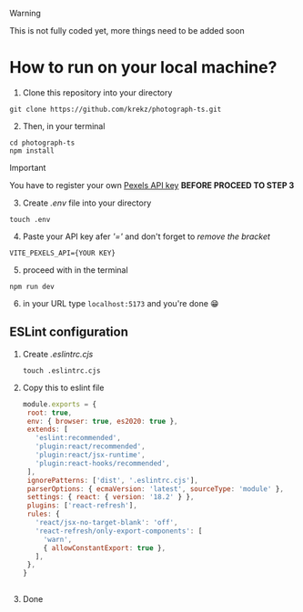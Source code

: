 >[!WARNING]
>This is not fully coded yet, more things need to be added soon

# How to run on your local machine?


1. Clone this repository into your directory 
``` 
git clone https://github.com/krekz/photograph-ts.git
```
2. Then, in your terminal 
```
cd photograph-ts
npm install
```


 >[!IMPORTANT]
> You have to register your own [Pexels API key](https://www.pexels.com/api/) **BEFORE PROCEED TO STEP 3**
3. Create *.env* file into your directory
```
touch .env
 ```
4. Paste your API key afer *'='* and don't forget to *remove the bracket* 
```
VITE_PEXELS_API={YOUR KEY}
```


5. proceed with in the terminal
 ```
npm run dev
``` 

6. in your URL type `localhost:5173` and you're done :grin: 

## ESLint configuration

1. Create *.eslintrc.cjs*

   ```
   touch .eslintrc.cjs
   ```
2. Copy this to eslint file
   ```cjs
   module.exports = {
    root: true,
    env: { browser: true, es2020: true },
    extends: [
      'eslint:recommended',
      'plugin:react/recommended',
      'plugin:react/jsx-runtime',
      'plugin:react-hooks/recommended',
    ],
    ignorePatterns: ['dist', '.eslintrc.cjs'],
    parserOptions: { ecmaVersion: 'latest', sourceType: 'module' },
    settings: { react: { version: '18.2' } },
    plugins: ['react-refresh'],
    rules: {
      'react/jsx-no-target-blank': 'off',
      'react-refresh/only-export-components': [
        'warn',
        { allowConstantExport: true },
      ],
    },
   }
  
3. Done


